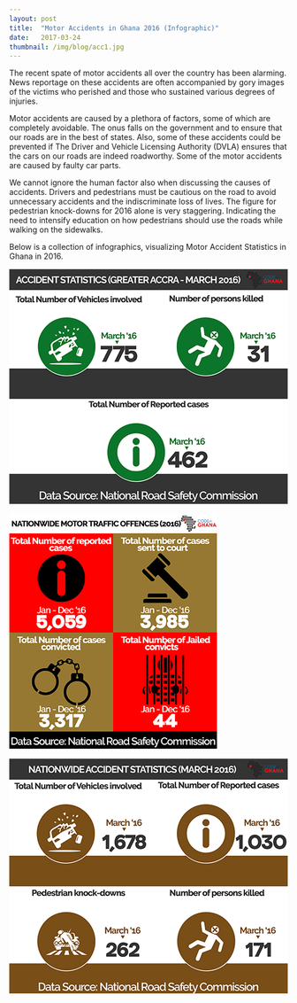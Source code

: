 ```yaml
---
layout: post 
title:  "Motor Accidents in Ghana 2016 (Infographic)"
date:   2017-03-24
thumbnail: /img/blog/acc1.jpg
---
```


The recent spate of motor accidents all over the country has been alarming. News reportage on these accidents are often accompanied by gory images of the victims who perished and those who sustained various degrees of injuries. 

Motor accidents are caused by a plethora of factors, some of which are completely avoidable. The onus falls on the government and to ensure that our roads are in the best of states. Also, some of these accidents could be prevented if  The Driver and Vehicle Licensing Authority (DVLA) ensures that the cars on our roads are indeed roadworthy. Some of the motor accidents are caused by faulty car parts. 

We cannot ignore the human factor also when discussing the causes of accidents. Drivers and pedestrians must be cautious on the road to avoid unnecessary accidents and the indiscriminate loss of lives. The figure for pedestrian knock-downs for 2016 alone is very staggering. Indicating the need to intensify education on how pedestrians should use the roads while walking on the sidewalks. 

Below is a collection of infographics, visualizing Motor Accident Statistics in Ghana in 2016. 

![Visualization](/img/blog/acc2.jpg)


![Visualization](/img/blog/acc3.jpg)


![Visualization](/img/blog/acc401.jpg)